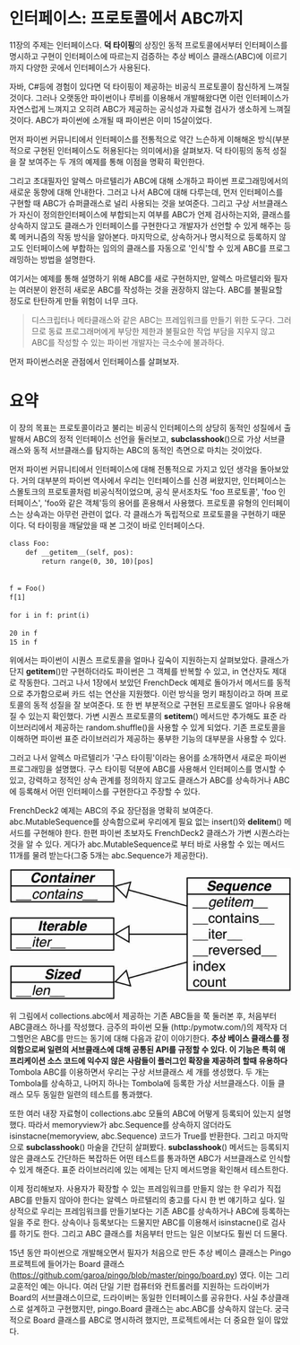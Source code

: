 <!-- 
[UML클래스전략패턴](https://github.com/hyeonDD/fluent_python/blob/master/Part10/ex10-6/UML_class_diagram.png)
 -->
# 인터페이스: 프로토콜에서 ABC까지
11장의 주제는 인터페이스다. **덕 타이핑**의 상징인 동적 프로토콜에서부터 인터페이스를 명시하고 구현이 인터페이스에 따르는지 검증하는 추상 베이스 클래스(ABC)에 이르기 까지 다양한 곳에서 인터페이스가 사용된다.

자바, C#등에 경험이 있다면 덕 타이핑이 제공하는 비공식 프로토콜이 참신하게 느껴질 것이다. 그러나 오랫동안 파이썬이나 루비를 이용해서 개발해왔다면 이런 인터페이스가 자연스럽게 느껴지고 오히려 ABC가 제공하는 공식성과 자료형 검사가 생소하게 느껴질 것이다. ABC가 파이썬에 소개될 때 파이썬은 이미 15살이었다.

먼저 파이썬 커뮤니티에서 인터페이스를 전통적으로 약간 느슨하게 이해해온 방식(부분적으로 구현된 인터페이스도 허용된다는 의미에서)을 살펴보자. 덕 타이핑의 동적 성질을 잘 보여주는 두 개의 예제를 통해 이점을 명확히 확인한다.

그리고 초대필자인 알렉스 마르텔리가 ABC에 대해 소개하고 파이썬 프로그래밍에서의 새로운 동향에 대해 안내한다. 그러고 나서 ABC에 대해 다루는데, 먼저 인터페이스를 구현할 때 ABC가 슈퍼클래스로 널리 사용되는 것을 보여준다. 그리고 구상 서브클래스가 자신이 정의한인터페이스에 부합되는지 여부를 ABC가 언제 검사하는지와, 클래스를 상속하지 않고도 클래스가 인터페이스를 구현한다고 개발자가 선언할 수 있게 해주는 등록 메커니즘의 작동 방식을 알아본다. 마지막으로, 상속하거나 명시적으로 등록하지 않고도 인터페이스에 부합하는 임의의 클래스를 자동으로 '인식'할 수 있게 ABC를 프로그래밍하는 방법을 설명한다.

여기서는 예제를 통해 설명하기 위해 ABC를 새로 구현하지만, 알렉스 마르텔리와 필자는 여러분이 완전히 새로운 ABC를 작성하는 것을 권장하지 않는다. ABC를 불필요할 정도로 탄탄하게 만들 위험이 너무 크다.
> 디스크립터나 메타클래스와 같은 ABC는 프레임워크를 만들기 위한 도구다. 그러므로 동료 프로그래머에게 부당한 제한과 불필요한 작업 부담을 지우지 않고 ABC를 작성할 수 있는 파이썬 개발자는 극소수에 불과하다.

먼저 파이썬스러운 관점에서 인터페이스를 살펴보자.

# 요약
이 장의 목표는 프로토콜이라고 불리는 비공식 인터페이스의 상당히 동적인 성질에서 출발해서 ABC의 정적 인터페이스 선언을 둘러보고, __subclasshook__()으로 가상 서브클래스와 동적 서브클래스를 탐지하는 ABC의 동적인 측면으로 마치는 것이었다.

먼저 파이썬 커뮤니티에서 인터페이스에 대해 전통적으로 가지고 있던 생각을 돌아보았다. 거의 대부분의 파이썬 역사에서 우리는 인터페이스를 신경 써왔지만, 인터페이스는 스몰토크의 프로토콜처럼 비공식적이었으며, 공식 문서조차도 'foo 프로토콜', 'foo 인터페이스', 'foo와 같은 객체'등의 용어를 혼용해서 사용했다. 프로토콜 유형의 인터페이스는 상속과는 아무런 관련이 없다. 각 클래스가 독립적으로 프로토콜을 구현하기 때문이다. 덕 타이핑을 깨달았을 때 본 그것이 바로 인터페이스다.

```
class Foo:
    def __getitem__(self, pos):
        return range(0, 30, 10)[pos]


f = Foo()
f[1]

for i in f: print(i)

20 in f
15 in f
```
위에서는 파이썬이 시퀀스 프로토콜을 얼마나 깊숙이 지원하는지 살펴보았다. 클래스가 단지 __getitem__()만 구현하더라도 파이썬은 그 객체를 반복할 수 있고, in 연산자도 제대로 작동한다. 그러고 나서 1장에서 보았던 FrenchDeck 예제로 돌아가서 메서드를 동적으로 추가함으로써 카드 섞는 연산을 지원했다. 이런 방식을 멍키 패칭이라고 하며 프로토콜의 동적 성질을 잘 보여준다. 또 한 번 부분적으로 구현된 프로토콜도 얼마나 유용해질 수 있는지 확인했다. 가변 시퀀스 프로토콜의 __setitem__() 메서드만 추가해도 표준 라이브러리에서 제공하는 random.shuffle()을 사용할 수 있게 되었다. 기존 프로토콜을 이해하면 파이썬 표준 라이브러리가 제공하는 풍부한 기능의 대부분을 사용할 수 있다.

그러고 나서 알렉스 마르텔리가 '구스 타이핑'이라는 용어를 소개하면서 새로운 파이썬 프로그래밍을 설명했다. 구스 타이핑 덕분에 ABC를 사용해서 인터페이스를 명시할 수 있고, 강력하고 정적인 상속 관계를 정의하지 않고도 클래스가 ABC를 상속하거나 ABC에 등록해서 어떤 인터페이스를 구현한다고 주장할 수 있다.

FrenchDeck2 예제는 ABC의 주요 장단점을 명확히 보여준다. abc.MutableSequence를 상속함으로써 우리에게 필요 없는 insert()와 __delitem__() 메서드를 구현해야 한다. 한편 파이썬 초보자도 FrenchDeck2 클래스가 가변 시퀀스라는 것을 알 수 있다. 게다가 abc.MutableSequence로 부터 바로 사용할 수 있는 메서드 11개를 물려 받는다(그중 5개는 abc.Sequence가 제공한다).

![sequence사진](https://github.com/hyeonDD/fluent_python/blob/master/Part11/ex11-1~3/sequence.png)

위 그림에서 collections.abc에서 제공하는 기존 ABC들을 쭉 둘러본 후, 처음부터 ABC클래스 하나를 작성했다. 금주의 파이썬 모듈 (http:/pymotw.com/)의 제작자 더그헬먼은 ABC를 만드는 동기에 대해 다음과 같이 이야기한다.
    **추상 베이스 클래스를 정의함으로써 일련의 서브클래스에 대해 공통된 API를 규정할 수 있다. 이 기능은 특히 애프리케이션 소스 코드에 익수지 않은 사람들이 플러그인 확장을 제공하려 할때 유용하다**
Tombola ABC를 이용하면서 우리는 구상 서브클래스 세 개를 생성했다. 두 개는 Tombola를 상속하고, 나머지 하나는 Tombola에 등록한 가상 서브클래스다. 이들 클래스 모두 동일한 일련의 테스트를 통과했다.

또한 여러 내장 자료형이 collections.abc 모듈의 ABC에 어떻게 등록되어 있는지 설명했다.
따라서 memoryview가 abc.Sequence를 상속하지 않더라도 isinstacne(memoryview, abc.Sequence) 코드가 True를 반환한다. 그리고 마지막으로 __subclasshook__() 마술을 간단히 살펴봤다. __subclasshook__() 메서드는 등록되지 않은 클래스도 간단하든 복잡하든 어떤 테스트를 통과하면 ABC가 서브클래스로 인식할 수 있게 해준다. 표준 라이브러리에 있는 에제는 단지 메서드명을 확인해서 테스트한다.

이제 정리해보자. 사용자가 확장할 수 있는 프레임워크를 만들지 않는 한 우리가 직접 ABC를 만들지 않아야 한다는 알렉스 마르텔리의 충고를 다시 한 번 얘기하고 싶다. 일상적으로 우리는 프레임워크를 만들기보다는 기존 ABC를 상속하거나 ABC에 등록하는 일을 주로 한다. 상속이나 등록보다는 드물지만 ABC를 이용해서 isinstacne()로 검사를 하기도 한다. 그리고 ABC 클래스를 처음부터 만드는 일은 이보다도 훨씬 더 드물다.

15년 동안 파이썬으로 개발해오면서 필자가 처음으로 만든 추상 베이스 클래스는 Pingo 프로젝트에 들어가는 Board 클래스 (https://github.com/garoa/pingo/blob/master/pingo/board.py) 였다. 이는 그리 교훈적인 예는 아니다. 여러 단일 기판 컴퓨터와 컨트롤러를 지원하는 드라이버가 Board의 서브클래스이므로, 드라이버는 동일한 인터페이스를 공유한다. 사실 추상클래스로 설계하고 구현했지만, pingo.Board 클래스는 abc.ABC를 상속하지 않는다. 궁극적으로 Board 클래스를 ABC로 명시하려 했지만, 프로젝트에서는 더 중요한 일이 많았다.